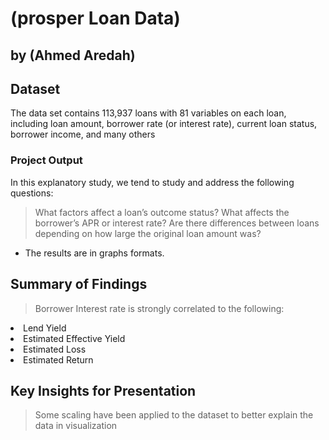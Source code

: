 # (prosper Loan Data)
## by (Ahmed Aredah)


## Dataset

The data set contains 113,937 loans with 81 variables on each loan, including loan amount, borrower rate (or interest rate), current loan status, borrower income, and many others

### Project Output

In this explanatory study, we tend to study and address the following questions:
> What factors affect a loan’s outcome status?
> What affects the borrower’s APR or interest rate?
> Are there differences between loans depending on how large the original loan amount was?

* The results are in graphs formats.

## Summary of Findings

> Borrower Interest rate is strongly correlated to the following:
<lu>
    <li> Lend Yield
    <li> Estimated Effective Yield
    <li> Estimated Loss
    <li> Estimated Return
</lu>

## Key Insights for Presentation

> Some scaling have been applied to the dataset to better explain the data in visualization

